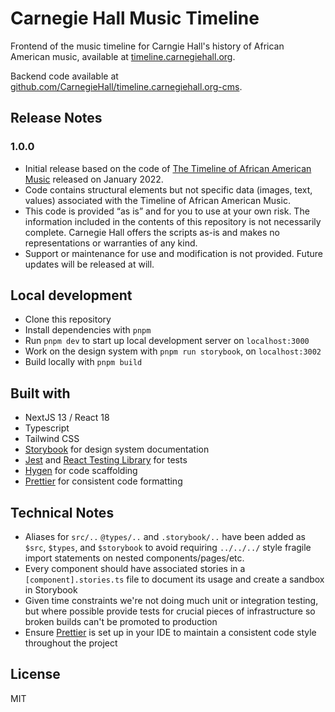 # Carnegie Hall Music Timeline

Frontend of the music timeline for Carngie Hall's history of African American music, available at [timeline.carnegiehall.org](https://timeline.carnegiehall.org).

Backend code available at [github.com/CarnegieHall/timeline.carnegiehall.org-cms](https://github.com/CarnegieHall/timeline.carnegiehall.org-cms).

## Release Notes

### 1.0.0

- Initial release based on the code of [The Timeline of African American Music](https://timeline.carnegiehall.org) released on January 2022.
- Code contains structural elements but not specific data (images, text, values) associated with the Timeline of African American Music.
- This code is provided “as is” and for you to use at your own risk. The information included in the contents of this repository is not necessarily complete. Carnegie Hall offers the scripts as-is and makes no representations or warranties of any kind.
- Support or maintenance for use and modification is not provided. Future updates will be released at will.

## Local development

- Clone this repository
- Install dependencies with `pnpm`
- Run `pnpm dev` to start up local development server on `localhost:3000`
- Work on the design system with `pnpm run storybook`, on `localhost:3002`
- Build locally with `pnpm build`

## Built with

- NextJS 13 / React 18
- Typescript
- Tailwind CSS
- [Storybook](https://storybook.js.org/) for design system documentation
- [Jest](https://jestjs.io/) and [React Testing Library](https://testing-library.com/docs/react-testing-library/intro/) for tests
- [Hygen](https://www.hygen.io/) for code scaffolding
- [Prettier](https://prettier.io/) for consistent code formatting

## Technical Notes

- Aliases for `src/..` `@types/..` and `.storybook/..` have been added as `$src`, `$types`, and `$storybook` to avoid requiring `../../../` style fragile import statements on nested components/pages/etc.
- Every component should have associated stories in a `[component].stories.ts` file to document its usage and create a sandbox in Storybook
- Given time constraints we're not doing much unit or integration testing, but where possible provide tests for crucial pieces of infrastructure so broken builds can't be promoted to production
- Ensure [Prettier](https://prettier.io/) is set up in your IDE to maintain a consistent code style throughout the project

## License

MIT
